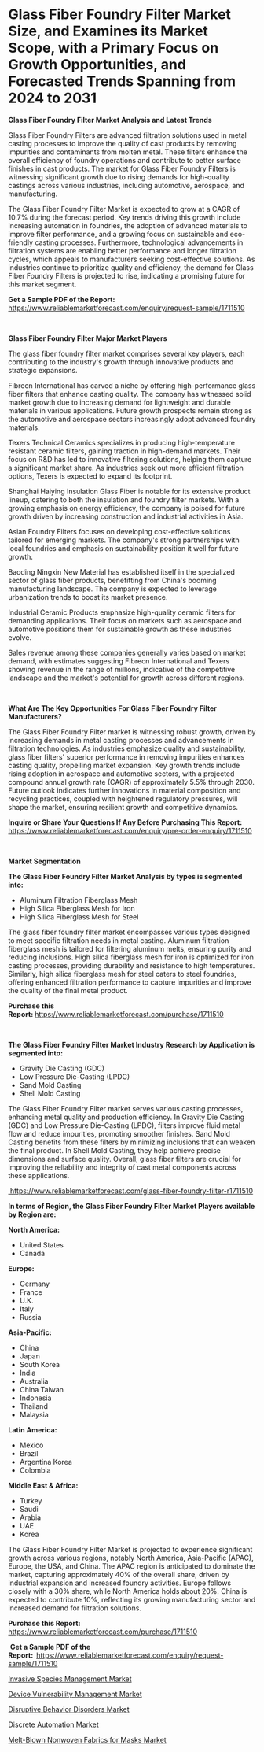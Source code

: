 <p><h1>Glass Fiber Foundry Filter Market Size, and Examines its Market Scope, with a Primary Focus on Growth Opportunities, and Forecasted Trends Spanning from 2024 to 2031</h1></p><p><strong>Glass Fiber Foundry Filter Market Analysis and Latest Trends</strong></p>
<p><p>Glass Fiber Foundry Filters are advanced filtration solutions used in metal casting processes to improve the quality of cast products by removing impurities and contaminants from molten metal. These filters enhance the overall efficiency of foundry operations and contribute to better surface finishes in cast products. The market for Glass Fiber Foundry Filters is witnessing significant growth due to rising demands for high-quality castings across various industries, including automotive, aerospace, and manufacturing.</p><p>The Glass Fiber Foundry Filter Market is expected to grow at a CAGR of 10.7% during the forecast period. Key trends driving this growth include increasing automation in foundries, the adoption of advanced materials to improve filter performance, and a growing focus on sustainable and eco-friendly casting processes. Furthermore, technological advancements in filtration systems are enabling better performance and longer filtration cycles, which appeals to manufacturers seeking cost-effective solutions. As industries continue to prioritize quality and efficiency, the demand for Glass Fiber Foundry Filters is projected to rise, indicating a promising future for this market segment.</p></p>
<p><strong>Get a Sample PDF of the Report:&nbsp;</strong> <a href="https://www.reliablemarketforecast.com/enquiry/request-sample/1711510?utm_campaign=1569&utm_medium=2&utm_source=Github&utm_content=ia&utm_term=22102024&utm_id=glass-fiber-foundry-filter">https://www.reliablemarketforecast.com/enquiry/request-sample/1711510</a></p>
<p>&nbsp;</p>
<p><strong>Glass Fiber Foundry Filter Major Market Players</strong></p>
<p><p>The glass fiber foundry filter market comprises several key players, each contributing to the industry's growth through innovative products and strategic expansions. </p><p>Fibrecn International has carved a niche by offering high-performance glass fiber filters that enhance casting quality. The company has witnessed solid market growth due to increasing demand for lightweight and durable materials in various applications. Future growth prospects remain strong as the automotive and aerospace sectors increasingly adopt advanced foundry materials.</p><p>Texers Technical Ceramics specializes in producing high-temperature resistant ceramic filters, gaining traction in high-demand markets. Their focus on R&D has led to innovative filtering solutions, helping them capture a significant market share. As industries seek out more efficient filtration options, Texers is expected to expand its footprint.</p><p>Shanghai Haiying Insulation Glass Fiber is notable for its extensive product lineup, catering to both the insulation and foundry filter markets. With a growing emphasis on energy efficiency, the company is poised for future growth driven by increasing construction and industrial activities in Asia.</p><p>Asian Foundry Filters focuses on developing cost-effective solutions tailored for emerging markets. The company's strong partnerships with local foundries and emphasis on sustainability position it well for future growth.</p><p>Baoding Ningxin New Material has established itself in the specialized sector of glass fiber products, benefitting from China's booming manufacturing landscape. The company is expected to leverage urbanization trends to boost its market presence.</p><p>Industrial Ceramic Products emphasize high-quality ceramic filters for demanding applications. Their focus on markets such as aerospace and automotive positions them for sustainable growth as these industries evolve.</p><p>Sales revenue among these companies generally varies based on market demand, with estimates suggesting Fibrecn International and Texers showing revenue in the range of millions, indicative of the competitive landscape and the market's potential for growth across different regions.</p></p>
<p>&nbsp;</p>
<p><strong>What Are The Key Opportunities For Glass Fiber Foundry Filter Manufacturers?</strong></p>
<p><p>The Glass Fiber Foundry Filter market is witnessing robust growth, driven by increasing demands in metal casting processes and advancements in filtration technologies. As industries emphasize quality and sustainability, glass fiber filters' superior performance in removing impurities enhances casting quality, propelling market expansion. Key growth trends include rising adoption in aerospace and automotive sectors, with a projected compound annual growth rate (CAGR) of approximately 5.5% through 2030. Future outlook indicates further innovations in material composition and recycling practices, coupled with heightened regulatory pressures, will shape the market, ensuring resilient growth and competitive dynamics.</p></p>
<p><strong>Inquire or Share Your Questions If Any Before Purchasing This Report:</strong> <a href="https://www.reliablemarketforecast.com/enquiry/pre-order-enquiry/1711510?utm_campaign=1569&utm_medium=2&utm_source=Github&utm_content=ia&utm_term=22102024&utm_id=glass-fiber-foundry-filter">https://www.reliablemarketforecast.com/enquiry/pre-order-enquiry/1711510</a></p>
<p>&nbsp;</p>
<p><strong>Market Segmentation</strong></p>
<p><strong>The Glass Fiber Foundry Filter Market Analysis by types is segmented into:</strong></p>
<p><ul><li>Aluminum Filtration Fiberglass Mesh</li><li>High Silica Fiberglass Mesh for Iron</li><li>High Silica Fiberglass Mesh for Steel</li></ul></p>
<p><p>The glass fiber foundry filter market encompasses various types designed to meet specific filtration needs in metal casting. Aluminum filtration fiberglass mesh is tailored for filtering aluminum melts, ensuring purity and reducing inclusions. High silica fiberglass mesh for iron is optimized for iron casting processes, providing durability and resistance to high temperatures. Similarly, high silica fiberglass mesh for steel caters to steel foundries, offering enhanced filtration performance to capture impurities and improve the quality of the final metal product.</p></p>
<p><strong>Purchase this Report:&nbsp;</strong><a href="https://www.reliablemarketforecast.com/purchase/1711510?utm_campaign=1569&utm_medium=2&utm_source=Github&utm_content=ia&utm_term=22102024&utm_id=glass-fiber-foundry-filter">https://www.reliablemarketforecast.com/purchase/1711510</a></p>
<p>&nbsp;</p>
<p><strong>The Glass Fiber Foundry Filter Market Industry Research by Application is segmented into:</strong></p>
<p><ul><li>Gravity Die Casting (GDC)</li><li>Low Pressure Die-Casting (LPDC)</li><li>Sand Mold Casting</li><li>Shell Mold Casting</li></ul></p>
<p><p>The Glass Fiber Foundry Filter market serves various casting processes, enhancing metal quality and production efficiency. In Gravity Die Casting (GDC) and Low Pressure Die-Casting (LPDC), filters improve fluid metal flow and reduce impurities, promoting smoother finishes. Sand Mold Casting benefits from these filters by minimizing inclusions that can weaken the final product. In Shell Mold Casting, they help achieve precise dimensions and surface quality. Overall, glass fiber filters are crucial for improving the reliability and integrity of cast metal components across these applications.</p></p>
<p><a href="https://www.reliablemarketforecast.com/glass-fiber-foundry-filter-r1711510?utm_campaign=1569&utm_medium=2&utm_source=Github&utm_content=ia&utm_term=22102024&utm_id=glass-fiber-foundry-filter">&nbsp;https://www.reliablemarketforecast.com/glass-fiber-foundry-filter-r1711510</a></p>
<p><strong>In terms of Region, the Glass Fiber Foundry Filter Market Players available by Region are:</strong></p>
<p>
    <p> <strong> North America: </strong>
        <ul>
            <li>United States</li>
            <li>Canada</li>
        </ul>
        </p> 
    <p> <strong> Europe: </strong>
        <ul>
            <li>Germany</li>
            <li>France</li>
            <li>U.K.</li>
            <li>Italy</li>
            <li>Russia</li>
        </ul>
        </p> 
    <p> <strong> Asia-Pacific: </strong>
        <ul>
            <li>China</li>
            <li>Japan</li>
            <li>South Korea</li>
            <li>India</li>
            <li>Australia</li>
            <li>China Taiwan</li>
            <li>Indonesia</li>
            <li>Thailand</li>
            <li>Malaysia</li>
        </ul>
        </p> 
    <p> <strong> Latin America: </strong>
        <ul>
            <li>Mexico</li>
            <li>Brazil</li>
            <li>Argentina Korea</li>
            <li>Colombia</li>
        </ul>
        </p> 
    <p> <strong> Middle East & Africa: </strong>
        <ul>
            <li>Turkey</li>
            <li>Saudi</li>
            <li>Arabia</li>
            <li>UAE</li>
            <li>Korea</li>
        </ul>
    </p>
    </p>
<p><p>The Glass Fiber Foundry Filter Market is projected to experience significant growth across various regions, notably North America, Asia-Pacific (APAC), Europe, the USA, and China. The APAC region is anticipated to dominate the market, capturing approximately 40% of the overall share, driven by industrial expansion and increased foundry activities. Europe follows closely with a 30% share, while North America holds about 20%. China is expected to contribute 10%, reflecting its growing manufacturing sector and increased demand for filtration solutions.</p></p>
<p><strong>Purchase this Report: </strong><a href="https://www.reliablemarketforecast.com/purchase/1711510?utm_campaign=1569&utm_medium=2&utm_source=Github&utm_content=ia&utm_term=22102024&utm_id=glass-fiber-foundry-filter">https://www.reliablemarketforecast.com/purchase/1711510</a></p>
<p>&nbsp;<strong>Get a Sample PDF of the Report:&nbsp;&nbsp;</strong><a href="https://www.reliablemarketforecast.com/enquiry/request-sample/1711510?utm_campaign=1569&utm_medium=2&utm_source=Github&utm_content=ia&utm_term=22102024&utm_id=glass-fiber-foundry-filter">https://www.reliablemarketforecast.com/enquiry/request-sample/1711510</a></p>
<p><strong></strong></p>
<p><p><a href="https://www.linkedin.com/pulse/invasive-species-management-revenue-growth-report-2024-2031-s8hfe?utm_campaign=1569&utm_medium=2&utm_source=Github&utm_content=ia&utm_term=22102024&utm_id=glass-fiber-foundry-filter">Invasive Species Management Market</a></p><p><a href="https://www.linkedin.com/pulse/device-vulnerability-management-market-trends-growth-outlook-xqkme?utm_campaign=1569&utm_medium=2&utm_source=Github&utm_content=ia&utm_term=22102024&utm_id=glass-fiber-foundry-filter">Device Vulnerability Management Market</a></p><p><a href="https://www.linkedin.com/pulse/global-disruptive-behavior-disorders-market-share-growth-qvybe?utm_campaign=1569&utm_medium=2&utm_source=Github&utm_content=ia&utm_term=22102024&utm_id=glass-fiber-foundry-filter">Disruptive Behavior Disorders Market</a></p><p><a href="https://www.linkedin.com/pulse/opportunities-challenges-discrete-automation-market-strategic-cf54e?utm_campaign=1569&utm_medium=2&utm_source=Github&utm_content=ia&utm_term=22102024&utm_id=glass-fiber-foundry-filter">Discrete Automation Market</a></p><p><a href="https://github.com/NargisHussain432/Market-Research-Report-List-1/blob/main/melt-blown-nonwoven-fabrics-for-masks-market.md?utm_campaign=1569&utm_medium=2&utm_source=Github&utm_content=ia&utm_term=22102024&utm_id=glass-fiber-foundry-filter">Melt-Blown Nonwoven Fabrics for Masks Market</a></p></p>